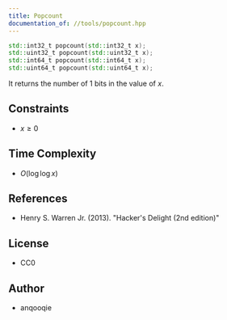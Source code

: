 ```yaml
---
title: Popcount
documentation_of: //tools/popcount.hpp
---
```


```cpp
std::int32_t popcount(std::int32_t x);
std::uint32_t popcount(std::uint32_t x);
std::int64_t popcount(std::int64_t x);
std::uint64_t popcount(std::uint64_t x);
```

It returns the number of 1 bits in the value of $x$.

## Constraints
- $x \geq 0$

## Time Complexity
- $O(\log\log x)$

## References
- Henry S. Warren Jr. (2013). "Hacker's Delight (2nd edition)"

## License
- CC0

## Author
- anqooqie
